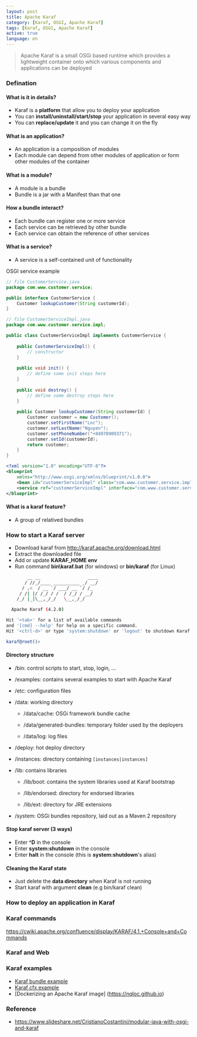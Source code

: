 ```yaml
---
layout: post
title: Apache Karaf
category: [Karaf, OSGI, Apache Karaf]
tags: [Karaf, OSGI, Apache Karaf]
active: true
language: en
---
```


> Apache Karaf is a small OSGi based runtime which provides a lightweight container onto which various components and applications can be deployed

### Defination

#### What is it in details?

* Karaf is a **platform** that allow you to deploy your application
* You can **install/uninstall/start/stop** your application in several easy way
* You can **replace/update** it and you can change it on the fly

#### What is an application?

* An application is a composition of modules
* Each module can depend from other modules of application or form other modules of the container

#### What is a module?

* A module is a bundle
* Bundle is a jar with a Manifest than that one

#### How a bundle interact?

* Each bundle can register one or more service
* Each service can be retrieved by other bundle
* Each service can obtain the reference of other services

#### What is a service?

* A service is a self-contained unit of functionality

OSGI service example

```java
// file CustomerService.java
package com.www.customer.service;

public interface CustomerService {
	Customer lookupCustomer(String customerId);
}

// file CustomerServiceImpl.java
package com.www.customer.service.impl;

public class CustomerServiceImpl implements CustomerService {
	
	public CustomerServiceImpl() {
		// constructor
	}
	
	public void init() {
		// define some init steps here
	}
	
	public void destroy() {
		// define some destroy steps here
	}
	
	public Customer lookupCustomer(String customerId) {
		Customer customer = new Customer();
		customer.setFirstName("Loc");
		customer.setLastName("Nguyen");
		customer.setPhoneNumber("+84978909371");
		customer.setId(customerId);
		return customer;
	}
}
```

```xml
<?xml version="1.0" encoding="UTF-8"?>
<blueprint
    xmlns="http://www.osgi.org/xmlns/blueprint/v1.0.0">
    <bean id="customerServiceImpl" class="com.www.customer.service.impl.CustomerServiceImpl" init-method="init" destroy-method="destroy"></bean>
    <service ref="customerServiceImpl" interface="com.www.customer.service.CustomerService"></service>
</blueprint>
```

#### What is a karaf feature?

* A group of relatived bundles

### How to start a Karaf server

* Download karaf from <http://karaf.apache.org/download.html>
* Extract the downloaded file
* Add or update **KARAF_HOME env**
* Run command **bin\karaf.bat** (for windows) or **bin/karaf** (for Linux)

```sh
        __ __                  ____
       / //_/____ __________ _/ __/
      / ,<  / __ `/ ___/ __ `/ /_
     / /| |/ /_/ / /  / /_/ / __/
    /_/ |_|\__,_/_/   \__,_/_/

  Apache Karaf (4.2.0)

Hit '<tab>' for a list of available commands
and '[cmd] --help' for help on a specific command.
Hit '<ctrl-d>' or type 'system:shutdown' or 'logout' to shutdown Karaf.

karaf@root()>
```

#### Directory structure

* /bin: control scripts to start, stop, login, …

* /examples: contains several examples to start with Apache Karaf

* /etc: configuration files

* /data: working directory

  * /data/cache: OSGi framework bundle cache

  * /data/generated-bundles: temporary folder used by the deployers

  * /data/log: log files

* /deploy: hot deploy directory

* /instances: directory containing `[instances|instances]`

* /lib: contains libraries

  * /lib/boot: contains the system libraries used at Karaf bootstrap

  * /lib/endorsed: directory for endorsed libraries

  * /lib/ext: directory for JRE extensions

* /system: OSGi bundles repository, laid out as a Maven 2 repository

#### Stop karaf server (3 ways)

* Enter **^D** in the console
* Enter **system:shutdown** in the console
* Enter **halt** in the console (this is **system:shutdown**'s alias)

#### Cleaning the Karaf state

* Just delete the **data directory** when Karaf is not running
* Start karaf with argument **clean** (e.g bin/karaf clean)

### How to deploy an application in Karaf

### Karaf commands

<https://cwiki.apache.org/confluence/display/KARAF/4.1.+Console+and+Commands>

### Karaf and Web

### Karaf examples

* [Karaf bundle example](https://nqloc.github.io)
* [Karaf cfx example](https://nqloc.github.io)
* [Dockerizing an Apache Karaf image] (https://nqloc.github.io)

### Reference

* <https://www.slideshare.net/CristianoCostantini/modular-java-with-osgi-and-karaf>
